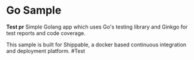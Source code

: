 Go Sample
=====================



**Test pr**
Simple Golang app which uses Go's testing library and Ginkgo for test reports and code coverage.

This sample is built for Shippable, a docker based continuous integration and deployment platform.
#Test
